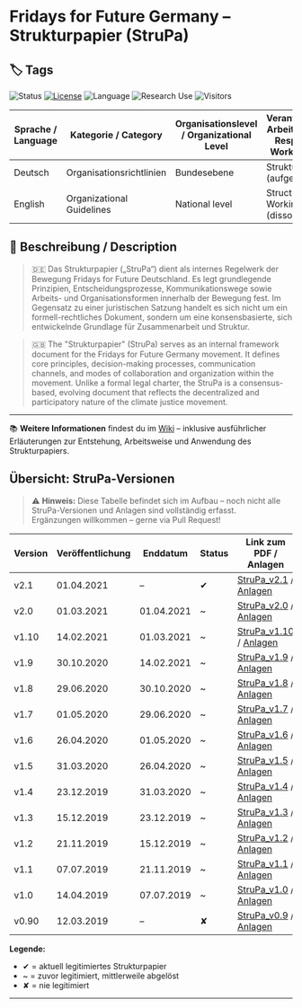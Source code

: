 # Fridays for Future Germany – Strukturpapier (StruPa)

## 🏷️ Tags
![Status](https://img.shields.io/badge/status-archived-blue) 
[![License](https://img.shields.io/badge/license-CC--BY--SA--4.0-lightgrey)](https://creativecommons.org/licenses/by-sa/4.0/) 
![Language](https://img.shields.io/badge/language-German-red) 
![Research Use](https://img.shields.io/badge/suitable%20for-Research-blueviolet)
![Visitors](https://visitor-badge.laobi.icu/badge?page_id=bonsaibauer.strupa)

| Sprache / Language | Kategorie / Category           | Organisationslevel / Organizational Level | Verantwortliche Arbeitsgruppe / Responsible Workinggroup |
|--------------------|--------------------------------|-------------------------------------------|----------------------------------------------------------|
| Deutsch            | Organisationsrichtlinien       | Bundesebene                               | Struktur-AG (aufgelöst)                                  |
| English            | Organizational Guidelines      | National level                            | Structure Working Group (dissolved)                      |

## 📑 Beschreibung / Description
> 🇩🇪 Das Strukturpapier („StruPa“) dient als internes Regelwerk der Bewegung Fridays for Future Deutschland.
> Es legt grundlegende Prinzipien, Entscheidungsprozesse, Kommunikationswege sowie Arbeits- und Organisationsformen innerhalb der Bewegung fest. Im Gegensatz zu einer juristischen Satzung handelt es sich nicht um ein formell-rechtliches Dokument, sondern um eine konsensbasierte, sich entwickelnde Grundlage für Zusammenarbeit und Struktur.

> 🇬🇧 The "Strukturpapier" (StruPa) serves as an internal framework document for the Fridays for Future Germany movement.
> It defines core principles, decision-making processes, communication channels, and modes of collaboration and organization within the movement. Unlike a formal legal charter, the StruPa is a consensus-based, evolving document that reflects the decentralized and participatory nature of the climate justice movement.

---
📚 **Weitere Informationen** findest du im [Wiki](https://github.com/bonsaibauer/strupa/wiki) – inklusive ausführlicher Erläuterungen zur Entstehung, Arbeitsweise und Anwendung des Strukturpapiers.

## Übersicht: StruPa-Versionen
> ⚠️ **Hinweis:** Diese Tabelle befindet sich im Aufbau – noch nicht alle StruPa-Versionen und Anlagen sind vollständig erfasst.  
> Ergänzungen willkommen – gerne via Pull Request!

| Version | Veröffentlichung | Enddatum    | Status | Link zum PDF / Anlagen                                                                                    | Abstimmung/Änderungsanträge   |
|---------|------------------|-------------|--------|------------------------------------------------------------------------------------------------------------|------------------------------| 
| v2.1    | 01.04.2021       | –           | ✔︎      | [StruPa_v2.1](https://fffutu.re/strupa-v2-1-pdf) / [Anlagen](https://fffutu.re/finanzkonzept-v3-0-pdf)    | - | 
| v2.0    | 01.03.2021       | 01.04.2021  | ~      | [StruPa_v2.0](https://fffutu.re/strupa-v2-0-pdf) / [Anlagen](https://fffutu.re/strupa-v2-0-dokumente)     | - | 
| v1.10   | 14.02.2021       | 01.03.2021  | ~      | [StruPa_v1.10](https://fffutu.re/strupa-v1-10-pdf) / [Anlagen](https://fffutu.re/strupa-v1-10-dokumente)  | - | 
| v1.9    | 30.10.2020       | 14.02.2021  | ~      | [StruPa_v1.9](https://fffutu.re/strupa-v1-9-pdf) / [Anlagen](https://fffutu.re/strupa-v1-9-dokumente)     | - | 
| v1.8    | 29.06.2020       | 30.10.2020  | ~      | [StruPa_v1.8](https://fffutu.re/strupa-v1-8-pdf) / [Anlagen](https://fffutu.re/strupa-v1-8-dokumente)     | - | 
| v1.7    | 01.05.2020       | 29.06.2020  | ~      | [StruPa_v1.7](https://fffutu.re/strupa-v1-7-pdf) / [Anlagen](https://fffutu.re/strupa-v1-7-dokumente)     | - | 
| v1.6    | 26.04.2020       | 01.05.2020  | ~      | [StruPa_v1.6](https://fffutu.re/strupa-v1-6-pdf) / [Anlagen](https://fffutu.re/strupa-v1-6-dokumente)     | - | 
| v1.5    | 31.03.2020       | 26.04.2020  | ~      | [StruPa_v1.5](https://fffutu.re/strupa-v1-5-pdf) / [Anlagen](https://fffutu.re/strupa-v1-5-dokumente)     | - | 
| v1.4    | 23.12.2019       | 31.03.2020  | ~      | [StruPa_v1.4](https://fffutu.re/strupa-v1-4-pdf) / [Anlagen](https://fffutu.re/strupa-v1-4-dokumente)     | - | 
| v1.3    | 15.12.2019       | 23.12.2019  | ~      | [StruPa_v1.3](https://fffutu.re/strupa-v1-3-pdf) / [Anlagen](https://fffutu.re/strupa-v1-3-dokumente)     | - | 
| v1.2    | 21.11.2019       | 15.12.2019  | ~      | [StruPa_v1.2](https://fffutu.re/strupa-v1-2-pdf) / [Anlagen](https://fffutu.re/strupa-v1-2-dokumente)     | - | 
| v1.1    | 07.07.2019       | 21.11.2019  | ~      | [StruPa_v1.1](https://fffutu.re/strupa-v1-1-pdf) / [Anlagen](https://fffutu.re/strupa-v1-1-dokumente)     | - | 
| v1.0    | 14.04.2019       | 07.07.2019  | ~      | [StruPa_v1.0](https://fffutu.re/strupa-v1-0-pdf) / [Anlagen](https://fffutu.re/strupa-v1-0-dokumente)     | - | 
| v0.90    | 12.03.2019       | –           | ✘      | [StruPa_v0.9](https://github.com/bonsaibauer/strupa/blob/main/Alte%20Versionen%20ohne%20genauen%20Versionsverlauf/StruPa_v0.90__12.03.2019_.pdf) / [Anlagen](https://github.com/bonsaibauer/strupa/tree/main/Anlagen/Anlage_v0.90-1%20(Dokumente%20zum%20bearbeiten))     | - | 

**Legende:**
- ✔︎ = aktuell legitimiertes Strukturpapier  
- ~ = zuvor legitimiert, mittlerweile abgelöst  
- ✘ = nie legitimiert

---
